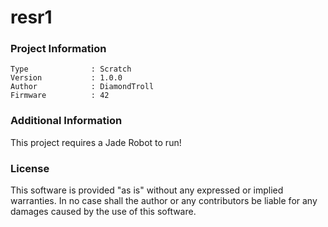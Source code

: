 resr1
================



### Project Information
```
Type              : Scratch
Version           : 1.0.0
Author            : DiamondTroll
Firmware          : 42
```

### Additional Information
This project requires a Jade Robot to run!

### License
This software is provided "as is" without any expressed or implied warranties.  In no case shall the author or any contributors be liable for any damages caused by the use of this software.

